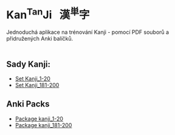 
# Kan<sup>Tan</sup>Ji &nbsp; 漢<sup>単</sup>字
Jednoduchá aplikace na trénování Kanji - pomocí PDF souborů a přidružených Anki balíčků.
<br><br>

## Sady Kanji:
 - <a href="pdf/Kanji_1-20.pdf">Set Kanji_1-20</a>
 - <a href="pdf/Kanji_181-200.pdf">Set Kanji_181-200</a>

## Anki Packs
 - <a href="anki/kanji_1-20.apkg">Package kanji_1-20</a>
 - <a href="anki/kanji_181-200.apkg">Package kanji_181-200</a>
